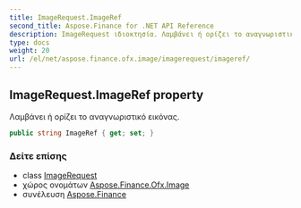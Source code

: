 ```yaml
---
title: ImageRequest.ImageRef
second_title: Aspose.Finance for .NET API Reference
description: ImageRequest ιδιοκτησία. Λαμβάνει ή ορίζει το αναγνωριστικό εικόνας.
type: docs
weight: 20
url: /el/net/aspose.finance.ofx.image/imagerequest/imageref/
---
```

## ImageRequest.ImageRef property

Λαμβάνει ή ορίζει το αναγνωριστικό εικόνας.

```csharp
public string ImageRef { get; set; }
```

### Δείτε επίσης

* class [ImageRequest](../)
* χώρος ονομάτων [Aspose.Finance.Ofx.Image](../../imagerequest/)
* συνέλευση [Aspose.Finance](../../../)


